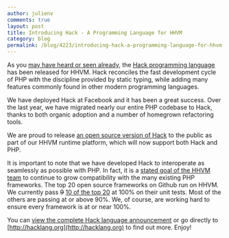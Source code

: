 ```yaml
---
author: julienv
comments: true
layout: post
title: Introducing Hack - A Programming Language for HHVM
category: blog
permalink: /blog/4223/introducing-hack-a-programming-language-for-hhvm
---
```


As you [may have heard or seen already](https://code.facebook.com/posts/264544830379293/hack-a-new-programming-language-for-hhvm/), the [Hack programming language](http://hacklang.org) has been released for HHVM. Hack reconciles the fast development cycle of PHP with the discipline provided by static typing, while adding many features commonly found in other modern programming languages.

<!--truncate-->

We have deployed Hack at Facebook and it has been a great success. Over the last year, we have migrated nearly our entire PHP codebase to Hack, thanks to both organic adoption and a number of homegrown refactoring tools.

We are proud to release [an open source version of Hack](https://github.com/facebook/hhvm/tree/master/hphp/hack) to the public as part of our HHVM runtime platform, which will now support both Hack and PHP.

It is important to note that we have developed Hack to interoperate as seamlessly as possible with PHP. In fact, it is a [stated goal of the HHVM team](http://hhvm.com/blog/2014/02/24/hhvm-the-next-six-months/) to continue to grow compatibility with the many existing PHP frameworks. The top 20 open source frameworks on Github run on HHVM. We currently pass <del>9</del> [10 of the top 20](http://hhvm.com/frameworks) at 100% on their unit tests. Most of the others are passing at or above 90%. We, of course, are working hard to ensure every framework is at or near 100%.

You can [view the complete Hack language announcement](https://code.facebook.com/posts/264544830379293/hack-a-new-programming-language-for-hhvm/) or go directly to [http://hacklang.org](http://hacklang.org) to find out more. Enjoy!

